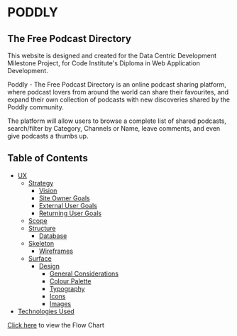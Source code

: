 
# PODDLY 
## The Free Podcast Directory

This website is designed and created for the Data Centric Development Milestone Project, for Code Institute's Diploma in Web Application Development.

Poddly - The Free Podcast Directory is an online podcast sharing platform, where podcast lovers from around the world can share their favourites, and expand their own collection of podcasts with new discoveries shared by the Poddly community.

The platform will allow users to browse a complete list of shared podcasts, search/filter by Category, Channels or Name, leave comments, and even give podcasts a thumbs up.

## Table of Contents

* [UX](#UX)
    * [Strategy](#Strategy)
        * [Vision](#Vision)
        * [Site Owner Goals](#Site-Owner-Goals)
        * [External User Goals](#External-User-Goals)
        * [Returning User Goals](#Returning-User-Goals)
    * [Scope](#Scope)
    * [Structure](#Structure)
        * [Database](#Database)
    * [Skeleton](#Skeleton)
        * [Wireframes](#Wireframes)
    * [Surface](#Surface)
        * [Design](#Design)
            * [General Considerations](#General-Considerations)
            * [Colour Palette](#Colour-Palette)
            * [Typography](#Typography)
            * [Icons](#Icons)
            * [Images](#Images)
* [Technologies Used](#Technologies-Used)

[Click here](readme/flow_chart.png) to view the Flow Chart